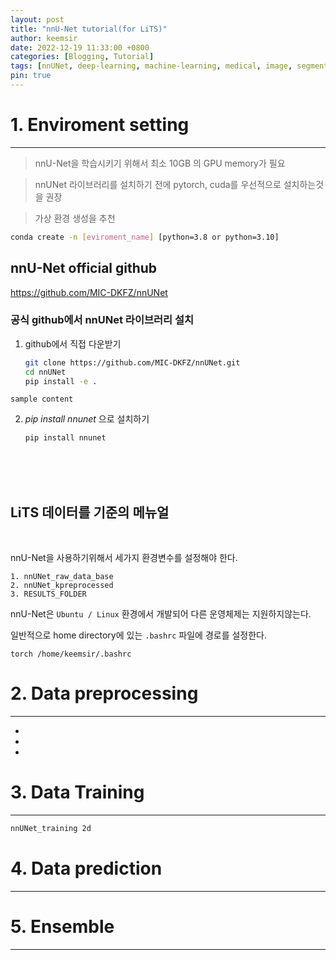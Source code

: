 ```yaml
---
layout: post
title: "nnU-Net tutorial(for LiTS)"
author: keemsir
date: 2022-12-19 11:33:00 +0800
categories: [Blogging, Tutorial]
tags: [nnUNet, deep-learning, machine-learning, medical, image, segmentation]
pin: true
---
```


<!-- categories: [Deep-learning, Machine-learning, nnUNet] -->


# 1. Enviroment setting
---

> nnU-Net을 학습시키기 위해서 최소 10GB 의 GPU memory가 필요

> nnUNet 라이브러리를 설치하기 전에 pytorch, cuda를 우선적으로 설치하는것을 권장

> 가상 환경 생성을 추천

```bash
conda create -n [eviroment_name] [python=3.8 or python=3.10]
```

## nnU-Net official github
<https://github.com/MIC-DKFZ/nnUNet>

### 공식 github에서 nnUNet 라이브러리 설치


1. github에서 직접 다운받기

    ```bash
    git clone https://github.com/MIC-DKFZ/nnUNet.git
    cd nnUNet
    pip install -e .
    ```

`sample content`

2. _pip install nnunet_ 으로 설치하기

    ```bash
    pip install nnunet
    ```
<br><br><br>

## LiTS 데이터를 기준의 메뉴얼
<br>

nnU-Net을 사용하기위해서 세가지 환경변수를 설정해야 한다.<br>

    1. nnUNet_raw_data_base
    2. nnUNet_kpreprocessed
    3. RESULTS_FOLDER


nnU-Net은 `Ubuntu / Linux` 환경에서 개발되어 다른 운영체제는 지원하지않는다.

일반적으로 home directory에 있는 `.bashrc` 파일에 경로를 설정한다.

`torch /home/keemsir/.bashrc`




# 2. Data preprocessing
---


-
-
-



# 3. Data Training
---
```bash
nnUNet_training 2d 
```


# 4. Data prediction
---

# 5. Ensemble
---

